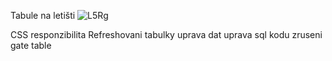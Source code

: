 Tabule na letišti
![L5Rg](https://user-images.githubusercontent.com/81717582/165133143-2086b492-7fa6-4db4-9280-e37b65ee9c93.png)

CSS responzibilita
Refreshovani tabulky
uprava dat
uprava sql kodu
zruseni gate table 
